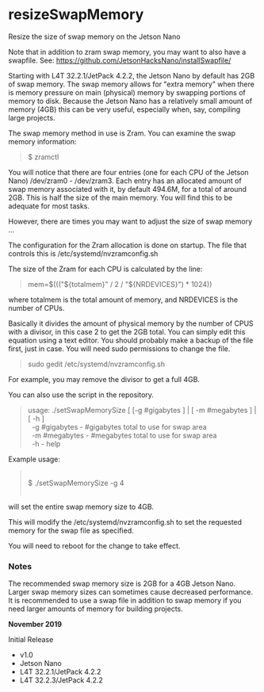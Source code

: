 # resizeSwapMemory
Resize the size of swap memory on the Jetson Nano

Note that in addition to zram swap memory, you may want to also have a swapfile. See: https://github.com/JetsonHacksNano/installSwapfile/

Starting with L4T 32.2.1/JetPack 4.2.2, the Jetson Nano by default has 2GB of swap memory. The swap memory allows for "extra memory" when there is memory pressure on main (physical) memory by swapping portions of memory to disk. Because the Jetson Nano has a relatively small amount of memory (4GB) this can be very useful, especially when, say, compiling large projects.

The swap memory method in use is Zram. You can examine the swap memory information:
<blockquote>
$ zramctl</blockquote>

You will notice that there are four entries (one for each CPU of the Jetson Nano) /dev/zram0 - /dev/zram3. Each entry has an allocated amount of swap memory associated with it, by default 494.6M, for a total of around 2GB. This is half the size of the main memory. You will find this to be adequate for most tasks.

However, there are times you may want to adjust the size of swap memory ...

The configuration for the Zram allocation is done on startup. The file that controls this is /etc/systemd/nvzramconfig.sh

The size of the Zram for each CPU is calculated by the line:
<blockquote>
mem=$((("${totalmem}" / 2 / "${NRDEVICES}") * 1024))
</blockquote>

where totalmem is the total amount of memory, and NRDEVICES is the number of CPUs.

Basically it divides the amount of physical memory by the number of CPUS with a divisor, in this case 2 to get the 2GB total.
You can simply edit this equation using a text editor. You should probably make a backup of the file first, just in case. You will need sudo permissions to change the file.
<blockquote>
sudo gedit /etc/systemd/nvzramconfig.sh
</blockquote>

For example, you may remove the divisor to get a full 4GB.

You can also use the script in the repository.
<blockquote>
usage: ./setSwapMemorySize [ [-g #gigabytes ] | [ -m #megabytes ] | [ -h ]<br>
&nbsp;&nbsp;-g #gigabytes - #gigabytes total to use for swap area<br>
&nbsp;&nbsp;-m #megabytes - #megabytes total to use for swap area<br>
&nbsp;&nbsp;-h            - help
<br>  
</blockquote>

Example usage:<br>
<blockquote>
<br>  
$ ./setSwapMemorySize -g 4<br>
<br></blockquote>

will set the entire swap memory size to 4GB.

This will modify the /etc/systemd/nvzramconfig.sh to set the requested memory for the swap file as specified.

You will need to reboot for the change to take effect.

<h3>Notes</h3>

The recommended swap memory size is 2GB for a 4GB Jetson Nano. Larger swap memory sizes can sometimes cause decreased performance. It is recommended to use a swap file in addition to swap memory if you need larger amounts of memory for building projects.

<b>November 2019</b>

Initial Release

* v1.0
* Jetson Nano
* L4T 32.2.1/JetPack 4.2.2
* L4T 32.2.3/JetPack 4.2.2




